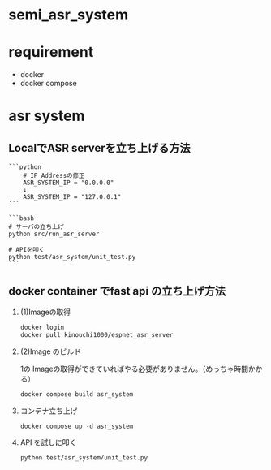 # semi_asr_system

# requirement

-   docker
-   docker compose

# asr system

## LocalでASR serverを立ち上げる方法

    ```python
        # IP Addressの修正
        ASR_SYSTEM_IP = "0.0.0.0"
        ↓
        ASR_SYSTEM_IP = "127.0.0.1"
    ```

    ```bash
    # サーバの立ち上げ
    python src/run_asr_server

    # APIを叩く
    python test/asr_system/unit_test.py
    ```

## docker container でfast api の立ち上げ方法

1. (1)Imageの取得

    ```bash
    docker login 
    docker pull kinouchi1000/espnet_asr_server
    ```

2. (2)Image のビルド

    1の Imageの取得ができていればやる必要がありません。（めっちゃ時間かかる）

    ```bash
    docker compose build asr_system

    ```

3. コンテナ立ち上げ

    ```
    docker compose up -d asr_system
    ```

4. API を試しに叩く

    ```
    python test/asr_system/unit_test.py
    ```
